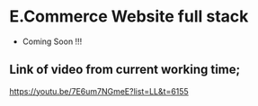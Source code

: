 # E.Commerce Website full stack

- Coming Soon !!!

## Link of video from current working time;

https://youtu.be/7E6um7NGmeE?list=LL&t=6155
